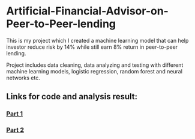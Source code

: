 # Artificial-Financial-Advisor-on-Peer-to-Peer-lending

This is my project which I created a machine learning model that can help investor reduce risk by 14% while still earn 8% return in peer-to-peer lending.

Project includes data cleaning, data analyzing and testing with different machine learning models, logistic regression, random forest and neural networks etc.

## Links for code and analysis result: 

### <a href="https://nbviewer.jupyter.org/github/lutang123/Artificial-Financial-Advisor-on-Peer-to-Peer-lending/blob/master/Project_Part1_Understanding%20and%20cleaning%20data.ipynb">Part 1</a>

### <a href="https://nbviewer.jupyter.org/github/lutang123/Artificial-Financial-Advisor-on-Peer-to-Peer-lending/blob/master/Project_Part2_Testing%20Machines%20Learning%20models.ipynb">Part 2</a>
